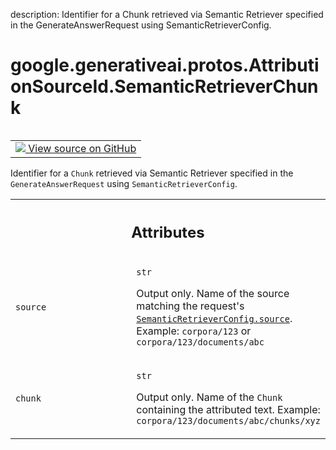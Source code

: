 description: Identifier for a Chunk retrieved via Semantic Retriever specified in the GenerateAnswerRequest using SemanticRetrieverConfig.

<div itemscope itemtype="http://developers.google.com/ReferenceObject">
<meta itemprop="name" content="google.generativeai.protos.AttributionSourceId.SemanticRetrieverChunk" />
<meta itemprop="path" content="Stable" />
</div>

# google.generativeai.protos.AttributionSourceId.SemanticRetrieverChunk

<!-- Insert buttons and diff -->

<table class="tfo-notebook-buttons tfo-api nocontent" align="left">
<td>
  <a target="_blank" href="https://github.com/googleapis/google-cloud-python/tree/main/packages/google-ai-generativelanguage/google/ai/generativelanguage_v1beta/types/generative_service.py#L876-L898">
    <img src="https://www.tensorflow.org/images/GitHub-Mark-32px.png" />
    View source on GitHub
  </a>
</td>
</table>



Identifier for a ``Chunk`` retrieved via Semantic Retriever specified in the ``GenerateAnswerRequest`` using ``SemanticRetrieverConfig``.

<!-- Placeholder for "Used in" -->




<!-- Tabular view -->
 <table class="responsive fixed orange">
<colgroup><col width="214px"><col></colgroup>
<tr><th colspan="2"><h2 class="add-link">Attributes</h2></th></tr>

<tr>
<td>

`source`<a id="source"></a>

</td>
<td>

`str`

Output only. Name of the source matching the request's
<a href="../../../../google/generativeai/protos/SemanticRetrieverConfig.md#source"><code>SemanticRetrieverConfig.source</code></a>. Example: ``corpora/123``
or ``corpora/123/documents/abc``

</td>
</tr><tr>
<td>

`chunk`<a id="chunk"></a>

</td>
<td>

`str`

Output only. Name of the ``Chunk`` containing the attributed
text. Example: ``corpora/123/documents/abc/chunks/xyz``

</td>
</tr>
</table>



